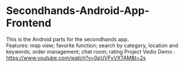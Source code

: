 # Secondhands-Android-App-Frontend
 This is the Android parts for the secondhands app. <br />
 Features: map view; favorite function; search by category, location and keywords; order management; chat room; rating
 Project Vedio Demo : https://www.youtube.com/watch?v=0pUVFvVXTAM&t=2s
